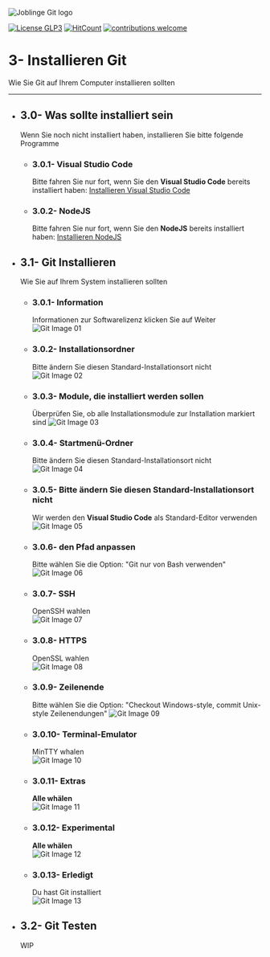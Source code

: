 ![Joblinge Git logo](pics/logo_joblinge_git.png?raw=true "Joblinge Git logo")

[![License GLP3](https://img.shields.io/badge/license-GPL3-red.svg)](LICENSE.md)
[![HitCount](http://hits.dwyl.io/fejao/joblinge_install/git.svg)](http://hits.dwyl.io/fejao/joblinge_install/git)
[![contributions welcome](https://img.shields.io/badge/contributions-welcome-brightgreen.svg?style=flat)](https://github.com/fejao/joblinge_install/issues)

3- Installieren Git
===============
Wie Sie Git auf Ihrem Computer installieren sollten
_____________________________________________

- ## 3.0- Was sollte installiert sein
  Wenn Sie noch nicht installiert haben, installieren Sie bitte folgende Programme

  - ### 3.0.1- Visual Studio Code
    Bitte fahren Sie nur fort, wenn Sie den **Visual Studio Code** bereits installiert haben:
    [Installieren Visual Studio Code](../vsc/README.md)

  - ### 3.0.2- NodeJS
    Bitte fahren Sie nur fort, wenn Sie den **NodeJS** bereits installiert haben:
    [Installieren NodeJS](../node/README.md)

- ## 3.1- Git Installieren
    Wie Sie auf Ihrem System installieren sollten

  - ### 3.0.1- Information
    Informationen zur Softwarelizenz klicken Sie auf Weiter
    ![Git Image 01](pics/Install_Git_01.PNG?raw=true "Git Image 01")

  - ### 3.0.2- Installationsordner
    Bitte ändern Sie diesen Standard-Installationsort nicht
    ![Git Image 02](pics/Install_Git_02.PNG?raw=true "Git Image 02")

  - ### 3.0.3- Module, die installiert werden sollen
    Überprüfen Sie, ob alle Installationsmodule zur Installation markiert sind
    ![Git Image 03](pics/Install_Git_03.PNG?raw=true "Git Image 03")

  - ### 3.0.4- Startmenü-Ordner
    Bitte ändern Sie diesen Standard-Installationsort nicht
    ![Git Image 04](pics/Install_Git_04.PNG?raw=true "Git Image 04")

  - ### 3.0.5- Bitte ändern Sie diesen Standard-Installationsort nicht
    Wir werden den **Visual Studio Code** als Standard-Editor verwenden
    ![Git Image 05](pics/Install_Git_05.PNG?raw=true "Git Image 05")

  - ### 3.0.6- den Pfad anpassen
    Bitte wählen Sie die Option: "Git nur von Bash verwenden"
    ![Git Image 06](pics/Install_Git_06.PNG?raw=true "Git Image 06")

  - ### 3.0.7- SSH
    OpenSSH wahlen            
    ![Git Image 07](pics/Install_Git_07.PNG?raw=true "Git Image 07")

  - ### 3.0.8- HTTPS
    OpenSSL wahlen            
    ![Git Image 08](pics/Install_Git_08.PNG?raw=true "Git Image 08")

  - ### 3.0.9- Zeilenende
    Bitte wählen Sie die Option: "Checkout Windows-style, commit Unix-style Zeilenendungen"
    ![Git Image 09](pics/Install_Git_09.PNG?raw=true "Git Image 09")

  - ### 3.0.10- Terminal-Emulator
    MinTTY whalen             
    ![Git Image 10](pics/Install_Git_10.PNG?raw=true "Git Image 10")

  - ### 3.0.11- Extras
    **Alle whälen**               
    ![Git Image 11](pics/Install_Git_11.PNG?raw=true "Git Image 11")

  - ### 3.0.12- Experimental
    **Alle whälen**                  
    ![Git Image 12](pics/Install_Git_12.PNG?raw=true "Git Image 12")

  - ### 3.0.13- Erledigt
    Du hast Git installiert           
    ![Git Image 13](pics/Install_Git_13.PNG?raw=true "Git Image 13")

- ## 3.2- Git Testen
  WIP

